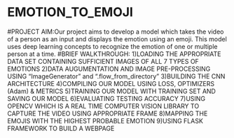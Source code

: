 # EMOTION_TO_EMOJI
#PROJECT AIM:Our project aims to develop a model which takes the video of a person as an input and displays the emotion using an emoji. This model uses deep learning concepts to recognize the emotion of one or multiple person at a time.
#BRIEF WALKTHROUGH:
1)LOADING THE APPROPRIATE DATA SET CONTAINING SUFFICIENT IMAGES OF ALL 7 TYPES OF EMOTIONS 
2)DATA AUGUMENTATION AND IMAGE PRE-PROCESSING USING “ImageGenerator” and “.flow_from_directory”
3)BUILDING THE CNN ARCHITECTURE 
4)COMPILING OUR MODEL USING LOSS, OPTIMIZERS (Adam) & METRICS
5)TRAINING OUR MODEL WITH TRAINING SET AND SAVING OUR MODEL
6)EVALUATING TESTING ACCURACY 
7)USING OPENCV WHICH IS A REAL TIME COMPUTER VISION LIBRARY TO CAPTURE THE VIDEO USING APPROPRIATE FRAME 
8)MAPPING THE EMOJIS WITH THE HIGHEST PROBABLE EMOTION 
9)USING FLASK FRAMEWORK TO BUILD A WEBPAGE  

